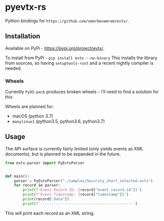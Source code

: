 # pyevtx-rs

Python bindings for `https://github.com/omerbenamram/evtx/`.

## Installation

Available on PyPi - https://pypi.org/project/evtx/.

To install from PyPi - `pip install evtx --no-binary`
This installs the library from sources, so having `setuptools-rust` and a recent nightly compiler is needed.

### Wheels

Currently `PyO3-pack` produces broken wheels - i'll need to find a solution for this

Wheels are planned for:
- macOS (python 3.7)
- `manylinux1` (python3.5, python3.6, python3.7) 


## Usage

The API surface is currently fairly limited (only yields events as XML documents), but is planned to be expanded in the future.

```python
from evtx.parser import PyEvtxParser


def main():
    parser = PyEvtxParser("./samples/Security_short_selected.evtx")
    for record in parser:
        print(f'Event Record ID: {record["event_record_id"]}')
        print(f'Event Timestamp: {record["timestamp"]}')
        print(record['data'])
        print(f'------------------------------------------')
```

This will print each record as an XML string.
